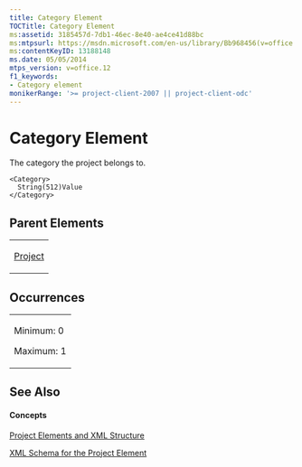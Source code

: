 ```yaml
---
title: Category Element
TOCTitle: Category Element
ms:assetid: 3185457d-7db1-46ec-8e40-ae4ce41d88bc
ms:mtpsurl: https://msdn.microsoft.com/en-us/library/Bb968456(v=office.12)
ms:contentKeyID: 13188148
ms.date: 05/05/2014
mtps_version: v=office.12
f1_keywords:
- Category element
monikerRange: '>= project-client-2007 || project-client-odc'
---
```


# Category Element




The category the project belongs to.

    <Category>
      String(512)Value
    </Category>

## Parent Elements

<table>
<colgroup>
<col style="width: 100%" />
</colgroup>
<tbody>
<tr class="odd">
<td><p><a href="project-element.md">Project</a></p></td>
</tr>
</tbody>
</table>

## Occurrences

<table>
<colgroup>
<col style="width: 100%" />
</colgroup>
<tbody>
<tr class="odd">
<td><p>Minimum: 0</p>
<p>Maximum: 1</p></td>
</tr>
</tbody>
</table>

## See Also

#### Concepts

[Project Elements and XML Structure](project-elements-and-xml-structure.md)

[XML Schema for the Project Element](xml-schema-for-the-project-element.md)

